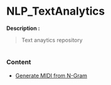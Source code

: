 # NLP_TextAnalytics

**Description :** <br>
> Text anaytics repository

# <h3>Content</h3>

- [Generate MIDI from N-Gram](https://github.com/HikariJadeEmpire/NLP_TextAnalytics/blob/main/MIDI_to_text/README_Ngram.md)
